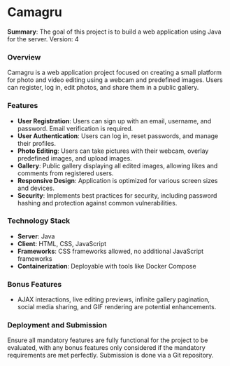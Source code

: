 # Camagru

**Summary**: The goal of this project is to build a web application using Java for the server. Version: 4

### Overview

Camagru is a web application project focused on creating a small platform for photo and video editing using a webcam and predefined images. Users can register, log in, edit photos, and share them in a public gallery. 

### Features

- **User Registration**: Users can sign up with an email, username, and password. Email verification is required.
- **User Authentication**: Users can log in, reset passwords, and manage their profiles.
- **Photo Editing**: Users can take pictures with their webcam, overlay predefined images, and upload images.
- **Gallery**: Public gallery displaying all edited images, allowing likes and comments from registered users.
- **Responsive Design**: Application is optimized for various screen sizes and devices.
- **Security**: Implements best practices for security, including password hashing and protection against common vulnerabilities.

### Technology Stack

- **Server**: Java
- **Client**: HTML, CSS, JavaScript
- **Frameworks**: CSS frameworks allowed, no additional JavaScript frameworks
- **Containerization**: Deployable with tools like Docker Compose

### Bonus Features

- AJAX interactions, live editing previews, infinite gallery pagination, social media sharing, and GIF rendering are potential enhancements.

### Deployment and Submission

Ensure all mandatory features are fully functional for the project to be evaluated, with any bonus features only considered if the mandatory requirements are met perfectly. Submission is done via a Git repository.
